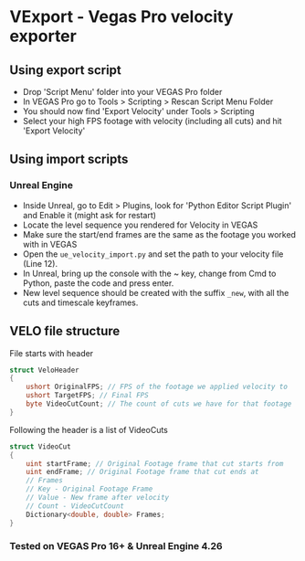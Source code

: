 # VExport - Vegas Pro velocity exporter

## Using export script

- Drop 'Script Menu' folder into your VEGAS Pro folder
- In VEGAS Pro go to Tools > Scripting > Rescan Script Menu Folder
- You should now find 'Export Velocity' under Tools > Scripting
- Select your high FPS footage with velocity (including all cuts) and hit 'Export Velocity'


## Using import scripts
### Unreal Engine
- Inside Unreal, go to Edit > Plugins, look for 'Python Editor Script Plugin' and Enable it (might ask for restart)
- Locate the level sequence you rendered for Velocity in VEGAS
- Make sure the start/end frames are the same as the footage you worked with in VEGAS
- Open the `ue_velocity_import.py` and set the path to your velocity file (Line 12).
- In Unreal, bring up the console with the ~ key, change from Cmd to Python, paste the code and press enter.
- New level sequence should be created with the suffix `_new`, with all the cuts and timescale keyframes.

## VELO file structure
File starts with header
```cs
struct VeloHeader
{
    ushort OriginalFPS; // FPS of the footage we applied velocity to 
    ushort TargetFPS; // Final FPS
    byte VideoCutCount; // The count of cuts we have for that footage
}
```
Following the header is a list of VideoCuts
```cs
struct VideoCut
{
    uint startFrame; // Original Footage frame that cut starts from
    uint endFrame; // Original Footage frame that cut ends at
    // Frames
    // Key - Original Footage Frame
    // Value - New frame after velocity
    // Count - VideoCutCount
    Dictionary<double, double> Frames;
}
```

### Tested on VEGAS Pro 16+ & Unreal Engine 4.26
